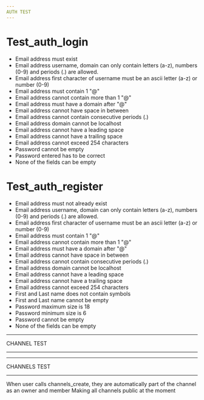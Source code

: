 ```yaml
---
AUTH TEST
---
```


# Test_auth_login

- Email address must exist
- Email address username, domain can only contain letters (a-z), numbers (0-9) and periods (.) are allowed.
- Email address first character of username must be an ascii letter (a-z) or number (0-9)
- Email address must contain 1 "@"
- Email address cannot contain more than 1 "@"
- Email address must have a domain after "@"
- Email address cannot have space in between
- Email address cannot contain consecutive periods (.)
- Email address domain cannot be localhost
- Email address cannot have a leading space
- Email address cannot have a trailing space
- Email address cannot exceed 254 characters
- Password cannot be empty
- Password entered has to be correct
- None of the fields can be empty

# Test_auth_register

- Email address must not already exist
- Email address username, domain can only contain letters (a-z), numbers (0-9) and periods (.) are allowed.
- Email address first character of username must be an ascii letter (a-z) or number (0-9)
- Email address must contain 1 "@"
- Email address cannot contain more than 1 "@"
- Email address must have a domain after "@"
- Email address cannot have space in between
- Email address cannot contain consecutive periods (.)
- Email address domain cannot be localhost
- Email address cannot have a leading space
- Email address cannot have a trailing space
- Email address cannot exceed 254 characters
- First and Last name does not contain symbols
- First and Last name cannot be empty
- Password maximum size is 18
- Password minimum size is 6
- Password cannot be empty
- None of the fields can be empty

---

CHANNEL TEST

---

---

CHANNELS TEST

---

When user calls channels_create, they are automatically part of the channel as an owner and member
Making all channels public at the moment
